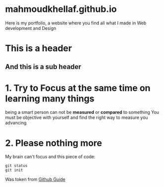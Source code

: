 # mahmoudkhellaf.github.io
Here is my portfolio, a website where you find all what I made in Web development and Design

# This is a header
## And this is a sub header

# 1. Try to Focus at the same time on learning many things
being a smart person can not be **measured** or __compared__ to something
You must be objective with yourself and find the right way to measure you advancing

# 2. Please nothing more
My brain can't focus and this piece of code:

```
git status
git init
```
Was token from [Github Guide](https://github.com/drmimo)

